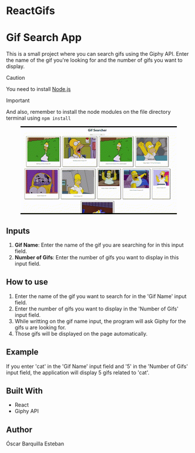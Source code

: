 # ReactGifs
# Gif Search App

 This is a small project where you can search gifs using the Giphy API. Enter the name of the gif you're looking for and the number of gifs you want to display.

> [!CAUTION]
>You need to install [Node.js](https://nodejs.org/en)

> [!IMPORTANT]
>  And also, remember to install the node modules on the file directory terminal using  ``` npm install ```



<p align="center">
  <img src="./react-gifs//src/assets/assetsGit/Homer.gif" alt="Homer gifs">
</p>

## Inputs

1. **Gif Name**: Enter the name of the gif you are searching for in this input field.
2. **Number of Gifs**: Enter the number of gifs you want to display in this input field.

## How to use

1. Enter the name of the gif you want to search for in the 'Gif Name' input field.
2. Enter the number of gifs you want to display in the 'Number of Gifs' input field.
3. While writting on the gif name input, the program will ask Giphy for the gifs u are looking for.
4. Those gifs will be displayed on the page automatically.

## Example

If you enter 'cat' in the 'Gif Name' input field and '5' in the 'Number of Gifs' input field, the application will display 5 gifs related to 'cat'.

## Built With

- React
- Giphy API

## Author

Óscar Barquilla Esteban